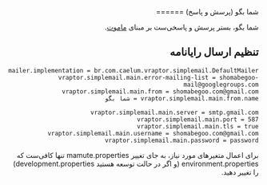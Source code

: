 <div dir=rtl>
شما بگو (پرسش و پاسخ)
======

شما بگو، بستر پرسش و پاسخی‌ست بر مبنای [ماموت](https://github.com/caelum/mamute).


## تنظیم ارسال رایانامه

```
mailer.implementation = br.com.caelum.vraptor.simplemail.DefaultMailer
vraptor.simplemail.main.error-mailing-list = shomabegoo-mail@googlegroups.com
vraptor.simplemail.main.from = shomabegoo.com@gmail.com
vraptor.simplemail.main.from.name = شما بگو

vraptor.simplemail.main.server = smtp.gmail.com
vraptor.simplemail.main.port = 587
vraptor.simplemail.main.tls = true
vraptor.simplemail.main.username = shomabegoo.com@gmail.com
vraptor.simplemail.main.password = password
```

برای اعمال متغیرهای مورد نیاز، به جای تغییر mamute.properties تنها کافی‌ست که environment.properties (و اگر در حالت توسعه هستید development.properties) را تغییر دهید.
